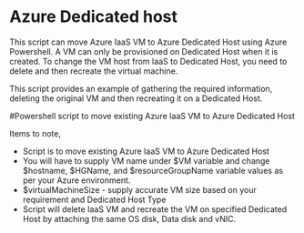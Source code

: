 # Azure Dedicated host

This script can move Azure IaaS VM to Azure Dedicated Host using Azure Powershell. A VM can only be provisioned on Dedicated Host when it is created. To change the VM host from IaaS to Dedicated Host, you need to delete and then recreate the virtual machine.

This script provides an example of gathering the required information, deleting the original VM and then recreating it on a Dedicated Host.

#Powershell script to move existing Azure IaaS VM to Azure Dedicated Host

Items to note,
* Script is to move existing Azure IaaS VM to Azure Dedicated Host
* You will have to supply VM name under $VM variable and change $hostname, $HGName, and $resourceGroupName variable values as per your Azure environment.
* $virtualMachineSize - supply accurate VM size based on your requirement and Dedicated Host Type
* Script will delete IaaS VM and recreate the VM on specified Dedicated Host by attaching the same OS disk, Data disk and vNIC.
